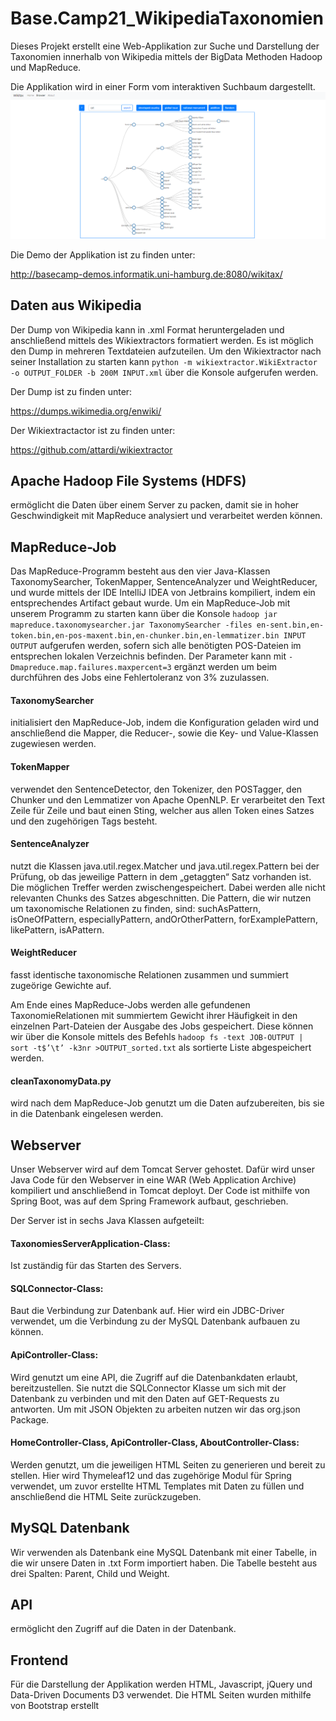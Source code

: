 # Base.Camp21_WikipediaTaxonomien

Dieses Projekt erstellt eine Web-Applikation zur Suche und Darstellung der Taxonomien innerhalb von Wikipedia mittels der BigData Methoden Hadoop und MapReduce. 

Die Applikation wird in einer Form vom interaktiven Suchbaum dargestellt. 
![GitHub Logo](Wikitax.PNG)

Die Demo der Applikation ist zu finden unter: 

http://basecamp-demos.informatik.uni-hamburg.de:8080/wikitax/

## Daten aus Wikipedia

Der Dump von Wikipedia kann in .xml Format heruntergeladen und anschließend mittels des Wikiextractors formatiert werden. Es ist möglich den Dump in mehreren Textdateien aufzuteilen. Um den Wikiextractor nach seiner Installation zu starten kann `python -m wikiextractor.WikiExtractor -o OUTPUT_FOLDER -b 200M INPUT.xml` über die Konsole aufgerufen werden.

Der Dump ist zu finden unter: 

https://dumps.wikimedia.org/enwiki/

Der Wikiextractactor ist zu finden unter: 

https://github.com/attardi/wikiextractor

## Apache Hadoop File Systems (HDFS)

ermöglicht die Daten über einem Server zu packen, damit sie in hoher Geschwindigkeit mit MapReduce analysiert und verarbeitet werden können. 

## MapReduce-Job 

Das MapReduce-Programm besteht aus den vier Java-Klassen TaxonomySearcher, TokenMapper, SentenceAnalyzer und WeightReducer, und wurde mittels der IDE IntelliJ IDEA von Jetbrains kompiliert, indem ein entsprechendes Artifact gebaut wurde.
Um ein MapReduce-Job mit unserem Programm zu starten kann über die Konsole 
`hadoop jar mapreduce.taxonomysearcher.jar TaxonomySearcher -files en-sent.bin,en-token.bin,en-pos-maxent.bin,en-chunker.bin,en-lemmatizer.bin INPUT OUTPUT` 
aufgerufen werden, sofern sich alle benötigten POS-Dateien im entsprechen lokalen Verzeichnis befinden. Der Parameter kann mit `-Dmapreduce.map.failures.maxpercent=3` ergänzt werden um beim durchführen des Jobs eine Fehlertoleranz von 3% zuzulassen.

#### TaxonomySearcher
initialisiert den MapReduce-Job, indem die Konfiguration geladen wird und anschließend die Mapper, die Reducer-, sowie die Key- und Value-Klassen zugewiesen werden.

#### TokenMapper
verwendet den SentenceDetector, den Tokenizer, den POSTagger, den Chunker und den Lemmatizer von Apache OpenNLP. Er verarbeitet den Text Zeile für Zeile und baut einen Sting, welcher aus allen Token eines Satzes und den zugehörigen Tags besteht.

#### SentenceAnalyzer
nutzt die Klassen java.util.regex.Matcher und java.util.regex.Pattern bei der Prüfung, ob das jeweilige Pattern in dem „getaggten“ Satz vorhanden ist. Die möglichen Treffer werden zwischengespeichert. Dabei werden alle nicht relevanten Chunks des Satzes abgeschnitten.
Die Pattern, die wir nutzen um taxonomische Relationen zu finden, sind: suchAsPattern, isOneOfPattern, especiallyPattern, andOrOtherPattern, forExamplePattern, likePattern, isAPattern. 

#### WeightReducer
fasst identische taxonomische Relationen zusammen und summiert zugeörige Gewichte auf.

Am Ende eines MapReduce-Jobs werden alle gefundenen TaxonomieRelationen mit summiertem Gewicht ihrer Häufigkeit in den einzelnen Part-Dateien
der Ausgabe des Jobs gespeichert. Diese können wir über die Konsole mittels des Befehls `hadoop fs -text JOB-OUTPUT | sort -t$’\t’ -k3nr >OUTPUT_sorted.txt`
als sortierte Liste abgespeichert werden.

#### cleanTaxonomyData.py

wird nach dem MapReduce-Job genutzt um die Daten aufzubereiten, bis sie in die Datenbank eingelesen werden.

## Webserver
Unser Webserver wird auf dem Tomcat Server gehostet. Dafür wird unser Java Code für den Webserver in eine WAR (Web Application Archive) kompiliert und
anschließend in Tomcat deployt. Der Code ist mithilfe von Spring Boot, was auf dem Spring Framework aufbaut, geschrieben.

Der Server ist in sechs Java Klassen aufgeteilt:

#### TaxonomiesServerApplication-Class:
Ist zuständig für das Starten des Servers.

#### SQLConnector-Class:
Baut die Verbindung zur Datenbank auf. Hier wird ein JDBC-Driver verwendet, um die
Verbindung zu der MySQL Datenbank aufbauen zu können.

#### ApiController-Class:
Wird genutzt um eine API, die Zugriff auf die Datenbankdaten erlaubt, bereitzustellen.
Sie nutzt die SQLConnector Klasse um sich mit der Datenbank zu verbinden und mit den
Daten auf GET-Requests zu antworten. Um mit JSON Objekten zu arbeiten nutzen wir
das org.json Package.

#### HomeController-Class, ApiController-Class, AboutController-Class:
Werden genutzt, um die jeweiligen HTML Seiten zu generieren und bereit zu stellen. Hier
wird Thymeleaf12 und das zugehörige Modul für Spring verwendet, um zuvor erstellte
HTML Templates mit Daten zu füllen und anschließend die HTML Seite zurückzugeben.

## MySQL Datenbank 

Wir verwenden als Datenbank eine MySQL Datenbank mit einer Tabelle, in die wir unsere
Daten in .txt Form importiert haben. Die Tabelle besteht aus drei Spalten: Parent, Child und
Weight.

## API
ermöglicht den Zugriff auf die Daten in der Datenbank. 

## Frontend

Für die Darstellung der Applikation werden HTML, Javascript, jQuery und Data-Driven Documents D3 verwendet. Die HTML Seiten wurden mithilfe von Bootstrap erstellt
